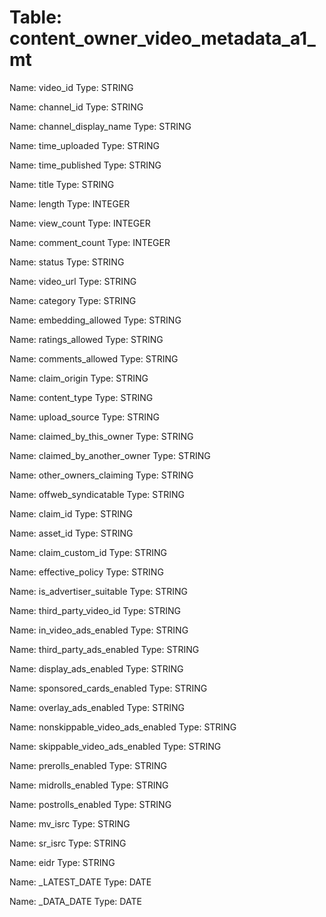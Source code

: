 Table: content_owner_video_metadata_a1_mt
=========================================

Name: video_id
Type: STRING

Name: channel_id
Type: STRING

Name: channel_display_name
Type: STRING

Name: time_uploaded
Type: STRING

Name: time_published
Type: STRING

Name: title
Type: STRING

Name: length
Type: INTEGER

Name: view_count
Type: INTEGER

Name: comment_count
Type: INTEGER

Name: status
Type: STRING

Name: video_url
Type: STRING

Name: category
Type: STRING

Name: embedding_allowed
Type: STRING

Name: ratings_allowed
Type: STRING

Name: comments_allowed
Type: STRING

Name: claim_origin
Type: STRING

Name: content_type
Type: STRING

Name: upload_source
Type: STRING

Name: claimed_by_this_owner
Type: STRING

Name: claimed_by_another_owner
Type: STRING

Name: other_owners_claiming
Type: STRING

Name: offweb_syndicatable
Type: STRING

Name: claim_id
Type: STRING

Name: asset_id
Type: STRING

Name: claim_custom_id
Type: STRING

Name: effective_policy
Type: STRING

Name: is_advertiser_suitable
Type: STRING

Name: third_party_video_id
Type: STRING

Name: in_video_ads_enabled
Type: STRING

Name: third_party_ads_enabled
Type: STRING

Name: display_ads_enabled
Type: STRING

Name: sponsored_cards_enabled
Type: STRING

Name: overlay_ads_enabled
Type: STRING

Name: nonskippable_video_ads_enabled
Type: STRING

Name: skippable_video_ads_enabled
Type: STRING

Name: prerolls_enabled
Type: STRING

Name: midrolls_enabled
Type: STRING

Name: postrolls_enabled
Type: STRING

Name: mv_isrc
Type: STRING

Name: sr_isrc
Type: STRING

Name: eidr
Type: STRING

Name: _LATEST_DATE
Type: DATE

Name: _DATA_DATE
Type: DATE

